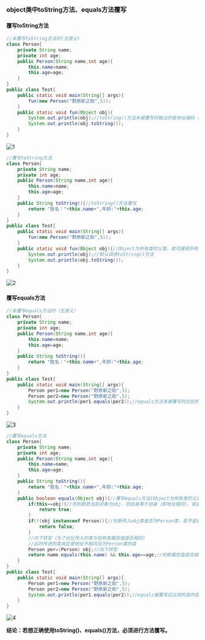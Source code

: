 ### object类中toString方法、equals方法覆写

#### 覆写toString方法

```java
//未覆写toString方法时(无意义)
class Person{
    private String name;
    private int age;
    public Person(String name,int age){
        this.name=name;
        this.age=age;
    }
}
public class Test{
    public static void main(String[] args){
        fun(new Person("野原新之助",5));
    }
    public static void fun(Object obj){
        System.out.println(obj);//toString()方法未被覆写时输出的是地址编码（类名称+@+地址）
        System.out.println(obj.toString());
    }
}
```

![1](C:\Users\14665\source\JAVA学习\object类中toString方法、equals方法覆写\1.png)

```java
//覆写toString方法
class Person{
    private String name;
    private int age;
    public Person(String name,int age){
        this.name=name;
        this.age=age;
    }
    public String toString(){//toString()方法覆写
        return "姓名："+this.name+",年龄:"+this.age;
    }
}
public class Test{
    public static void main(String[] args){
        fun(new Person("野原新之助",5));
    }
    public static void fun(Object obj){//Object为所有类的父类，故可接受所有对象
        System.out.println(obj);//默认调用toString()方法
        System.out.println(obj.toString());
    }
}
```

![2](C:\Users\14665\source\JAVA学习\object类中toString方法、equals方法覆写\2.png)

#### 覆写equals方法

```java
//未覆写equals方法时（无意义）
class Person{
    private String name;
    private int age;
    public Person(String name,int age){
        this.name=name;
        this.age=age;
    }
    public String toString(){
        return "姓名："+this.name+",年龄:"+this.age;
    }
}
public class Test{
    public static void main(String[] args){
        Person per1=new Person("野原新之助",5);
        Person per2=new Person("野原新之助",5);
        System.out.println(per1.equals(per2));//equals方法未被覆写时比较的依旧是对象地址
    }
}
```

![3](C:\Users\14665\source\JAVA学习\object类中toString方法、equals方法覆写\3.png)

```java
//覆写equals方法
class Person{
    private String name;
    private int age;
    public Person(String name,int age){
        this.name=name;
        this.age=age;
    }
    public String toString(){
        return "姓名："+this.name+",年龄:"+this.age;
    }
    public boolean equals(Object obj){//覆写equals方法(Object为所有类的父类，故可接受所有对象)
        if(this==obj){//先判断若当前对象为obj，则自身等于自身（即地址相同），肯定两者相同返回true
            return true;
        }
        if(!(obj instanceof Person)){//判断传入obj类是否为Person类，若不是直接返回false
            return false;
        }
        //向下转型（为了对比传入的类与现有类属性值是否相同）
        //此时传进的类肯定是地址不相同且为Person类的类
        Person per=(Person) obj;//向下转型
        return name.equals(this.name) && this.age==age;//判断属性值是否相等
    }
}
public class Test{
    public static void main(String[] args){
        Person per1=new Person("野原新之助",5);
        Person per2=new Person("野原新之助",5);
        System.out.println(per1.equals(per2));//equals被覆写后比较的是内容是否相同
    }
}
```

![4](C:\Users\14665\source\JAVA学习\object类中toString方法、equals方法覆写\4.png)

**结论：若想正确使用toString()、equals()方法，必须进行方法覆写。**